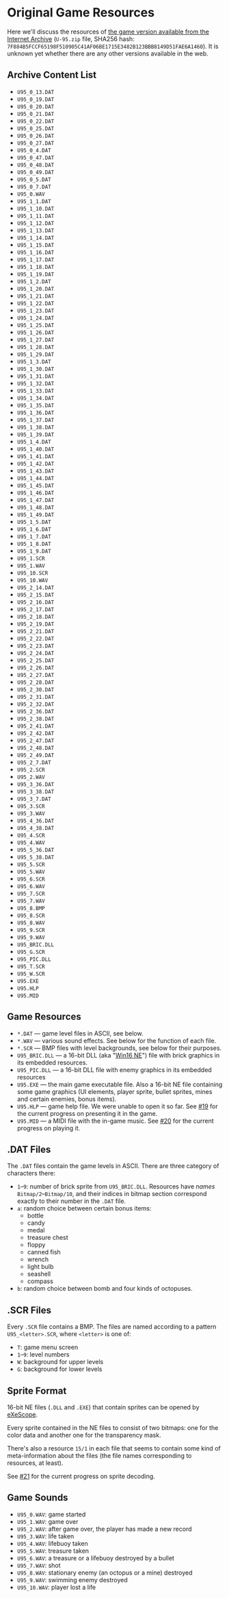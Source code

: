<!--
SPDX-FileCopyrightText: 2024 O21 contributors <https://github.com/ForNeVeR/O21>

SPDX-License-Identifier: MIT
-->

Original Game Resources
=======================

Here we'll discuss the resources of [the game version available from the Internet Archive][archive.u95] (`U-95.zip` file, SHA256 hash: `7F884B5FCCF65198F510905C41AF06BE1715E3482B123BBB8149D51FAE6A1460`). It is unknown yet whether there are any other versions available in the web.

Archive Content List
--------------------

- `U95_0_13.DAT`
- `U95_0_19.DAT`
- `U95_0_20.DAT`
- `U95_0_21.DAT`
- `U95_0_22.DAT`
- `U95_0_25.DAT`
- `U95_0_26.DAT`
- `U95_0_27.DAT`
- `U95_0_4.DAT`
- `U95_0_47.DAT`
- `U95_0_48.DAT`
- `U95_0_49.DAT`
- `U95_0_5.DAT`
- `U95_0_7.DAT`
- `U95_0.WAV`
- `U95_1_1.DAT`
- `U95_1_10.DAT`
- `U95_1_11.DAT`
- `U95_1_12.DAT`
- `U95_1_13.DAT`
- `U95_1_14.DAT`
- `U95_1_15.DAT`
- `U95_1_16.DAT`
- `U95_1_17.DAT`
- `U95_1_18.DAT`
- `U95_1_19.DAT`
- `U95_1_2.DAT`
- `U95_1_20.DAT`
- `U95_1_21.DAT`
- `U95_1_22.DAT`
- `U95_1_23.DAT`
- `U95_1_24.DAT`
- `U95_1_25.DAT`
- `U95_1_26.DAT`
- `U95_1_27.DAT`
- `U95_1_28.DAT`
- `U95_1_29.DAT`
- `U95_1_3.DAT`
- `U95_1_30.DAT`
- `U95_1_31.DAT`
- `U95_1_32.DAT`
- `U95_1_33.DAT`
- `U95_1_34.DAT`
- `U95_1_35.DAT`
- `U95_1_36.DAT`
- `U95_1_37.DAT`
- `U95_1_38.DAT`
- `U95_1_39.DAT`
- `U95_1_4.DAT`
- `U95_1_40.DAT`
- `U95_1_41.DAT`
- `U95_1_42.DAT`
- `U95_1_43.DAT`
- `U95_1_44.DAT`
- `U95_1_45.DAT`
- `U95_1_46.DAT`
- `U95_1_47.DAT`
- `U95_1_48.DAT`
- `U95_1_49.DAT`
- `U95_1_5.DAT`
- `U95_1_6.DAT`
- `U95_1_7.DAT`
- `U95_1_8.DAT`
- `U95_1_9.DAT`
- `U95_1.SCR`
- `U95_1.WAV`
- `U95_10.SCR`
- `U95_10.WAV`
- `U95_2_14.DAT`
- `U95_2_15.DAT`
- `U95_2_16.DAT`
- `U95_2_17.DAT`
- `U95_2_18.DAT`
- `U95_2_19.DAT`
- `U95_2_21.DAT`
- `U95_2_22.DAT`
- `U95_2_23.DAT`
- `U95_2_24.DAT`
- `U95_2_25.DAT`
- `U95_2_26.DAT`
- `U95_2_27.DAT`
- `U95_2_28.DAT`
- `U95_2_30.DAT`
- `U95_2_31.DAT`
- `U95_2_32.DAT`
- `U95_2_36.DAT`
- `U95_2_38.DAT`
- `U95_2_41.DAT`
- `U95_2_42.DAT`
- `U95_2_47.DAT`
- `U95_2_48.DAT`
- `U95_2_49.DAT`
- `U95_2_7.DAT`
- `U95_2.SCR`
- `U95_2.WAV`
- `U95_3_36.DAT`
- `U95_3_38.DAT`
- `U95_3_7.DAT`
- `U95_3.SCR`
- `U95_3.WAV`
- `U95_4_36.DAT`
- `U95_4_38.DAT`
- `U95_4.SCR`
- `U95_4.WAV`
- `U95_5_36.DAT`
- `U95_5_38.DAT`
- `U95_5.SCR`
- `U95_5.WAV`
- `U95_6.SCR`
- `U95_6.WAV`
- `U95_7.SCR`
- `U95_7.WAV`
- `U95_8.BMP`
- `U95_8.SCR`
- `U95_8.WAV`
- `U95_9.SCR`
- `U95_9.WAV`
- `U95_BRIC.DLL`
- `U95_G.SCR`
- `U95_PIC.DLL`
- `U95_T.SCR`
- `U95_W.SCR`
- `U95.EXE`
- `U95.HLP`
- `U95.MID`

Game Resources
--------------

- `*.DAT` — game level files in ASCII, see below.
- `*.WAV` — various sound effects. See below for the function of each file.
- `*.SCR` — BMP files with level backgrounds, see below for their purposes.
- `U95_BRIC.DLL` — a 16-bit DLL (aka "[Win16 NE][win16-ne]") file with brick graphics in its embedded resources.
- `U95_PIC.DLL` — a 16-bit DLL file with enemy graphics in its embedded resources
- `U95.EXE` — the main game executable file. Also a 16-bit NE file containing some game graphics (UI elements, player sprite, bullet sprites, mines and certain enemies, bonus items).
- `U95.HLP` — game help file. We were unable to open it so far. See [#19][issue.19] for the current progress on presenting it in the game.
- `U95.MID` — a MIDI file with the in-game music. See [#20][issue.20] for the current progress on playing it.

.DAT Files
----------

The `.DAT` files contain the game levels in ASCII. There are three category of characters there:

- `1`–`9`: number of brick sprite from `U95_BRIC.DLL`. Resources have _names_ `Bitmap/2`–`Bitmap/10`, and their indices in bitmap section correspond exactly to their number in the `.DAT` file.
- `a`: random choice between certain bonus items:
    - bottle
    - candy
    - medal
    - treasure chest
    - floppy
    - canned fish
    - wrench
    - light bulb
    - seashell
    - compass
- `b`: random choice between bomb and four kinds of octopuses.

.SCR Files
----------

Every `.SCR` file contains a BMP. The files are named according to a pattern `U95_<letter>.SCR`, where `<letter>` is one of:

- `T`: game menu screen
- `1`–`9`: level numbers
- `W`: background for upper levels
- `G`: background for lower levels

Sprite Format
-------------

16-bit NE files (`.DLL` and `.EXE`) that contain sprites can be opened by [eXeScope][exe-scope].

Every sprite contained in the NE files to consist of two bitmaps: one for the color data and another one for the transparency mask.

There's also a resource `15/1` in each file that seems to contain some kind of meta-information about the files (the file names corresponding to resources, at least).

See [#21][issue.21] for the current progress on sprite decoding.

Game Sounds
-----------

- `U95_0.WAV`: game started
- `U95_1.WAV`: game over
- `U95_2.WAV`: after game over, the player has made a new record
- `U95_3.WAV`: life taken
- `U95_4.WAV`: lifebuoy taken
- `U95_5.WAV`: treasure taken
- `U95_6.WAV`: a treasure or a lifebuoy destroyed by a bullet
- `U95_7.WAV`: shot
- `U95_8.WAV`: stationary enemy (an octopus or a mine) destroyed
- `U95_9.WAV`: swimming enemy destroyed
- `U95_10.WAV`: player lost a life

[archive.u95]: https://archive.org/details/u-95_20230304
[exe-scope]: http://www.filefacts.com/exescope-info
[issue.12]: https://github.com/ForNeVeR/O21/issues/12
[issue.17]: https://github.com/ForNeVeR/O21/issues/17
[issue.19]: https://github.com/ForNeVeR/O21/issues/19
[issue.20]: https://github.com/ForNeVeR/O21/issues/20
[issue.21]: https://github.com/ForNeVeR/O21/issues/21
[issue.24]: https://github.com/ForNeVeR/O21/issues/24
[win16-ne]: https://jeffpar.github.io/kbarchive/kb/065/Q65122/
